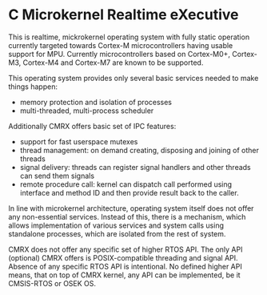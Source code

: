 C Microkernel Realtime eXecutive
================================

This is realtime, mickrokernel operating system with fully static operation currently 
targeted towards Cortex-M microcontrollers having usable support for MPU. Currently 
microcontrollers based on Cortex-M0+, Cortex-M3, Cortex-M4 and Cortex-M7 are known 
to be supported.

This operating system provides only several basic services needed to make things
happen:

* memory protection and isolation of processes
* multi-threaded, multi-process scheduler

Additionally CMRX offers basic set of IPC features:

* support for fast userspace mutexes
* thread management: on demand creating, disposing and joining of other threads
* signal delivery: threads can register signal handlers and other threads can send 
  them signals
* remote procedure call: kernel can dispatch call performed using interface and 
  method ID and then provide result back to the caller.

In line with microkernel architecture, operating system itself does not offer
any non-essential services. Instead of this, there is a mechanism, which allows
implementation of various services and system calls using standalone processes,
which are isolated from the rest of system.

CMRX does not offer any specific set of higher RTOS API. The only API (optional) 
CMRX offers is POSIX-compatible threading and signal API. Absence of any
specific RTOS API is intentional. No defined higher API means, that on top of
CMRX kernel, any API can be implemented, be it CMSIS-RTOS or OSEK OS.


